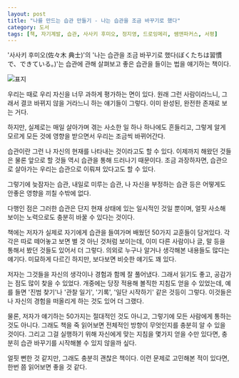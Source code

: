 ```yaml
---
layout: post
title: "나를 만드는 습관 만들기 - 나는 습관을 조금 바꾸기로 했다"
category: 도서
tags: [책, 자기계발, 습관, 사사키 후미오, 정지영, 드로잉메리, 쌤앤파커스, 서평]
---
```


'사사키 후미오(佐々木 典士)'의
'나는 습관을 조금 바꾸기로 했다(ぼくたちは習慣で、できている。)'는
습관에 관해 살펴보고 좋은 습관을 들이는 법을 얘기하는 책이다.

![표지](https://lh3.googleusercontent.com/ybqvULALumpTc0V-THOXPh1-kLvcu39nJr3TZvhZAE5y_qkbdmyjBqI3pd2suz_nZ1Z-gll8sKzijQ=s480)

우리는 때로 우리 자신을 너무 과하게 평가하는 면이 있다.
원래 그런 사람이라느니, 그래서 결코 바뀌지 않을 거라느니 하는 얘기들이 그렇다.
이미 완성된, 완전한 존재로 보는 거다.

하지만, 실제로는 매일 살아가며 겪는 사소한 일 하나 하나에도 흔들리고,
그렇게 알게 모르게 모든 것에 영향을 받으면서 우리는 조금씩 바뀌어간다.

습관이란 그런 나 자신의 현재를 나타내는 것이라고도 할 수 있다.
이제까지 해왔던 것들은 물론 앞으로 할 것들 역시
습관을 통해 드러나기 때문이다.
조금 과장하자면, 습관으로 살아가는 우리는 습관으로 이뤄져 있다고도 할 수 있다.

그렇기에 늦잠자는 습관, 내일로 미루는 습관, 나 자신을 부정하는 습관 등은
어떻게도 안좋은 영향을 끼칠 수밖에 없다.

다행인 점은 그러한 습관은 단지 현재 상태에 있는 일시적인 것일 뿐이며,
얼핏 사소해 보이는 노력으로도 충분히 바꿀 수 있다는 것이다.

책에는 저자가 실제로 자기에게 습관을 들여가며 배웠던
50가지 교훈들이 담겨있다.
각각은 따로 떼어놓고 보면 별 것 아닌 것처럼 보이는데,
이미 다른 사람이나 글, 말 등을 통해서 봤던 것들도 있어서 더 그렇다.
의외로 누구나 알거나 생각해본 내용들도 많다는 얘기다.
미묘하게 다르긴 하지만, 보다보면 비슷한 얘기도 꽤 있다.

저자는 그것들을 자신의 생각이나 경험과 함께 잘 풀어냈다.
그래서 읽기도 좋고, 공감가는 점도 많이 찾을 수 있었다.
개중에는 당장 적용해 볼직한 지침도 얻을 수 있었는데,
예를 들면 '진범 찾기'나 '관찰 일기', '기록', '일단 시작하기' 같은 것등이 그렇다.
이것들은 나 자신의 경험을 떠올리게 하는 것도 있어 더 그랬다.

물론, 저자가 얘기하는 50가지는 절대적인 것도 아니고,
그렇기에 모든 사람에게 통하는 것도 아니다.
그래도 책을 죽 읽어보면 전체적인 방향이 무엇인지를 충분히 알 수 있을 것이다.
그리고 그걸 실행하기 위해 자신에게 맞는 지침을 몇가지 얻을 수만 있다면,
충분히 습관 바꾸기를 시작해볼 수 있지 않을까 싶다.

얼핏 뻔한 것 같지만, 그래도 충분히 괜찮은 책이다.
이런 문제로 고민해본 적이 있다면, 한번 쯤 읽어보면 좋을 것 같다.
